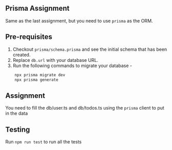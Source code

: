 ## Prisma Assignment
Same as the last assignment, but you need to use `prisma` as the ORM.

## Pre-requisites
1. Checkout `prisma/schema.prisma` and see the initial schema that has been created.
2. Replace `db.url` with your database URL.
3. Run the following commands to migrate your database - 
```js
    npx prisma migrate dev
    npx prisma generate  
```

## Assignment
You need to fill the db/user.ts and db/todos.ts using the `prisma` client to put in the data

## Testing
Run `npm run test` to run all the tests
